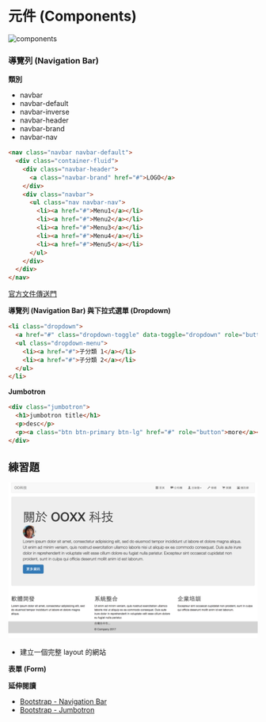 # 元件 (Components)

![components](http://getbootstrap.com/assets/img/components.png)

### 導覽列 (Navigation Bar)

**類別**

* navbar
* navbar-default
* navbar-inverse
* navbar-header
* navbar-brand
* navbar-nav


```html
<nav class="navbar navbar-default">
  <div class="container-fluid">
    <div class="navbar-header">
      <a class="navbar-brand" href="#">LOGO</a>
    </div>
    <div class="navbar">
      <ul class="nav navbar-nav">
        <li><a href="#">Menu1</a></li>
        <li><a href="#">Menu2</a></li>
        <li><a href="#">Menu3</a></li>
        <li><a href="#">Menu4</a></li>
        <li><a href="#">Menu5</a></li>
      </ul>
    </div>
  </div>
</nav>
```

[官方文件傳送門](http://getbootstrap.com/components/#navbar)


**導覽列 (Navigation Bar) 與下拉式選單 (Dropdown)**

```html
<li class="dropdown">
  <a href="#" class="dropdown-toggle" data-toggle="dropdown" role="button" aria-haspopup="true" aria-expanded="false">母分類<span class="caret"></span></a>
  <ul class="dropdown-menu">
    <li><a href="#">子分類 1</a></li>
    <li><a href="#">子分類 2</a></li>
  </ul>
</li>
```

**Jumbotron**

```html
<div class="jumbotron">
  <h1>jumbotron title</h1>
  <p>desc</p>
  <p><a class="btn btn-primary btn-lg" href="#" role="button">more</a></p>
</div>
```

## 練習題

![sample](./assets/sample.png)

* 建立一個完整 layout 的網站

<!--

預告下次上課，我們將介紹更多的元件，及 Javascript，將我們的網頁動起來，並帶到一點 CSS 預處理器的觀念。

-->

**表單 (Form)**

**延伸閱讀**

* [Bootstrap - Navigation Bar](http://getbootstrap.com/components/#navbar)
* [Bootstrap - Jumbotron](http://getbootstrap.com/components/#jumbotron)
